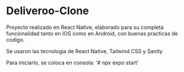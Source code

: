 # Deliveroo-Clone
Proyecto realizado en React Native, elaborado para su completa funcionalidad tanto en IOS como en Android, con buenas practicas de codigo. 

Se usaron las tecnologia de React Native, Tailwind CSS y Sanity 

Para iniciarlo, se coloca en consola:
'# npx expo start'
